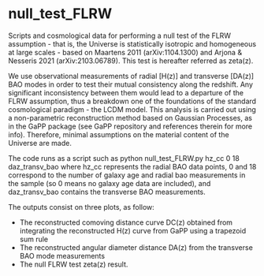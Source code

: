 # null_test_FLRW
Scripts and cosmological data for performing a null test of the FLRW assumption - that is, the Universe is statistically isotropic and homogeneous at large scales - based on Maartens 2011 (arXiv:1104.1300) and Arjona & Nesseris 2021 (arXiv:2103.06789). This test is hereafter referred as zeta(z). 

We use observational measurements of radial [H(z)] and transverse [DA(z)] BAO modes in order to test their mutual consistency along the redshift. Any significant inconsistency between them would lead to a departure of the FLRW assumption, thus a breakdown one of the foundations of the standard cosmological paradigm - the LCDM model. This analysis is carried out using a non-parametric reconstruction method based on Gaussian Processes, as in the GaPP package (see GaPP repository and references therein for more info). Therefore, minimal assumptions on the material content of the Universe are made. 

The code runs as a script such as 
python null_test_FLRW.py hz_cc 0 18 daz_transv_bao 
where hz_cc represents the radial BAO data points, 0 and 18 correspond to the number of galaxy age and radial bao measurements in the sample (so 0 means no galaxy age data are included), and daz_transv_bao contains the transverse BAO measurements.  

The outputs consist on three plots, as follow: 
- The reconstructed comoving distance curve DC(z) obtained from integrating the reconstructed H(z) curve from GaPP using a trapezoid sum rule
- The reconstructed angular diameter distance DA(z) from the transverse BAO mode measurements
- The null FLRW test zeta(z) result. 
